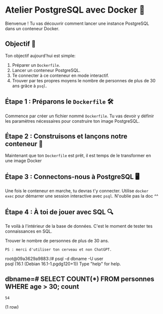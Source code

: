 # Atelier PostgreSQL avec Docker 🐳

Bienvenue ! Tu vas découvrir comment lancer une instance PostgreSQL dans un conteneur Docker. 
## Objectif 🎯
Ton objectif aujourd'hui est simple:

1. Préparer un `Dockerfile`.
2. Lancer un conteneur PostgreSQL.
3. Te connecter à ce conteneur en mode interactif.
4. Trouver par tes propres moyens le nombre de personnes de plus de 30 ans grâce à `psql`.


## Étape 1 : Préparons le `Dockerfile` 🛠️

Commence par créer un fichier nommé `Dockerfile`. Tu vas devoir y définir les paramètres nécessaires pour construire ton image PostgreSQL. 

## Étape 2 : Construisons et lançons notre conteneur 🚢

Maintenant que ton `Dockerfile` est prêt, il est temps de le transformer en une image Docker 

## Étape 3 : Connectons-nous à PostgreSQL 🖥️

Une fois le conteneur en marche, tu devras t'y connecter. Utilise `docker exec` pour démarrer une session interactive avec `psql`. N'oublie pas la doc ^^

## Étape 4 : À toi de jouer avec SQL 🔍

Te voilà à l'intérieur de la base de données. C'est le moment de tester tes connaissances en SQL. 

Trouver le nombre de personnes de plus de 30 ans.

````
PS : merci d'utiliser ton cerveau et non ChatGPT.
````



root@09a3629a9883:/# psql -d dbname -U user             
psql (16.1 (Debian 16.1-1.pgdg120+1))
Type "help" for help.

dbname=# SELECT COUNT(*) FROM personnes WHERE age > 30;
count
-------
    54
(1 row)

